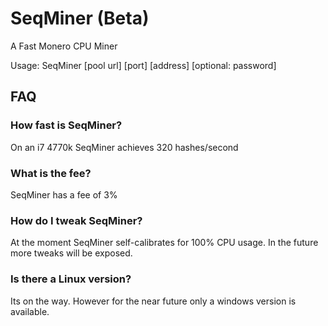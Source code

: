 # SeqMiner (Beta) #
A Fast Monero CPU Miner

Usage:
SeqMiner [pool url] [port] [address] [optional: password]

## FAQ ##
### How fast is SeqMiner?  ###
On an i7 4770k SeqMiner achieves 320 hashes/second

### What is the fee? ###
SeqMiner has a fee of 3%

### How do I tweak SeqMiner? ###
At the moment SeqMiner self-calibrates for 100% CPU usage.  In the future more tweaks will be exposed.

### Is there a Linux version? ###
Its on the way.  However for the near future only a windows version is available.
